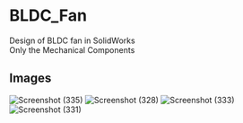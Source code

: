 # BLDC_Fan
Design of  BLDC fan in SolidWorks <br>
Only the Mechanical Components

## Images
![Screenshot (335)](https://user-images.githubusercontent.com/58605350/146242188-83a0670c-6441-4fd7-94dc-43b4c367dd70.png)
![Screenshot (328)](https://user-images.githubusercontent.com/58605350/146242222-8cc7558f-508e-4dcc-9bc6-c73d0df29ce7.png)
![Screenshot (333)](https://user-images.githubusercontent.com/58605350/146242233-8dbc4f13-9633-448d-9127-621dedfe6f24.png)
![Screenshot (331)](https://user-images.githubusercontent.com/58605350/146242247-ae76785e-53f8-4f2b-858c-da8ed8620c5c.png)
